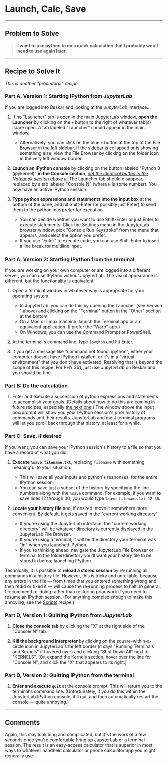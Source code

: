 # Launch, Calc, Save

___
## Problem to Solve

> **I want to use python to do a quick calculation that I probably won’t need to use again later.**

___
## Recipe to Solve It

_This is another "procedural" recipe._

### Part A, Version 1: Starting IPython from _JupyterLab_

If you are logged into Beskar and looking at the _JupyterLab_ interface…

1. If no "Launcher" tab is open in the main JupyterLab window, **open the Launcher** by clicking on the `+` button to the right of whatever tab(s) is/are open. A tab labeled "Launcher" should appear in the main window.

    -  Alternatively, you can click on the blue `+` button at the top of the File Browser in the left sidebar. If the sidebar is collapsed or is showing something else, view the File Browser by clicking on the folder icon in the very left window border.

2. **Launch an IPython console** by clicking on the button labeled "Python 3 (ipykernel)" **in the Console section**, _<u>not the identical button in the Notebook section above it</u>_. The Launcher tab should disappear, replaced by a tab labeled "Console N" (where `N` is some number). You now have an active IPython session.

3. **Type python expressions and statements into the input box** at the bottom of the pane, and hit Shift-Enter (or possibly just Enter) to send them to the python interpreter for execution.

    - You can decide whether you want to use Shift-Enter or just Enter to execute statements. Click the Settings menu in the JupyterLab browser window, pick "Console Run Keystroke" from the menu that appears, and select the option you prefer.
    - If you use "Enter" to execute code, you can use Shift-Enter to insert a line break for multiline input.


### Part A, Version 2: Starting IPython from the terminal

If you are working on your own computer or are logged into a different server, you can use IPython without JupyterLab. The visual appearance is different, but the functionality is equivalent.

1. Open a terminal window in whatever way is appropriate for your operating system.

    - In JupyterLab, you can do this by opening the Launcher (see Version 1 above) and clicking on the "Terminal" button in the "Other" section at the bottom.
    - On a Mac or Linux machine, launch the Terminal app or an equivalent application. (I prefer the "Warp" app.)
    - On Windows, you can use the Command Prompt or PowerShell.

2. At the terminal's command line, type `ipython` and hit Enter.

3. If you get a message like "command not found: ipython", either your computer doesn't have IPython installed, or it's in a "virtual environment" that you don't have activated. Resolving that is beyond the scope of this recipe. For PHY 351, just use _JupyterLab_ on Beskar and you should be fine.


### Part B: Do the calculation

1. Enter and execute a succession of python expressions and statements to accomplish your goals. (Details about how to do this are coming in future recipes, especially [the next one](calc-interactively.md).) The window above the input box/prompt will show you your IPython session's prior history of commands and their results. JupyterLab and most terminal programs will let you scroll back through that history, at least for a while.


### Part C: Save, if desired

If you want, you can save your IPython session's history to a file so that you have a record of what you did. 

1. **Execute `%save filename.txt`**, replacing `filename` with something meaningful to your situation.

    - This will save all your inputs and python's responses, for the entire IPython session.
    - You can save just a subset of the history by specifying the line numbers along with the `%save` command. For example, if you want to save lines 12 through 30, you would type `%save filename.txt 12-30`.

2. **Locate your history file** and, if desired, move it somewhere more convenient. By default, it gets saved in the "current working directory".

    - If you're using the JupyterLab interface, the "current working directory" will be whatever directory is currently displayed in the JupyterLab File Browser.
    - If you're using a terminal, it will be the directory your terminal was "in" when you launched IPython.
    - If you're thinking ahead, navigate the JupyterLab File Browser or terminal to the folder/directory you'll want your history file to be stored in before launching IPython.

Technically, it is possible to **reload a stored session** by re-running all commands in a history file. However, this is tricky and unreliable, because any errors in the file — from times that you entered something wrong and then redid or fixed it — will cause the re-running process to halt. In general, I recommend re-doing rather than restoring prior work if you need to resume an IPython session. (For anything complex enough to make this annoying, see the [Scripts](scripts.md) recipe.)


### Part D, Version 1: Quitting IPython from _JupyterLab_

1. **Close the console tab** by clicking the "X" at the right side of the "Console N" tab.

3. **Kill the background interpreter** by clicking on the square-within-a-circle icon in JupyterLab's far left border (it says "Running Terminals and Kernels" if hovered over) and clicking "Shut Down All" next to "KERNELS". (Or, expand the Kernels section, hover over the line for "Console N", and click the "X" that appears to its right.)

### Part D, Version 2: Quitting IPython from the terminal

1. **Enter and execute `quit`** at the console prompt. This will return you to the terminal's command line. (Unfortunately, if you do this within the JupyterLab IPython console, it'll quit and then automatically restart the console — quite annoying.)

___

## Comments

Again, this may look long and complicated, but it's the work of a few seconds once you're comfortable firing up JupyterLab or a terminal session. The result is an easy-access calculator that is superior in most ways to whatever handheld calculator or phone calculator app you might generally use.

